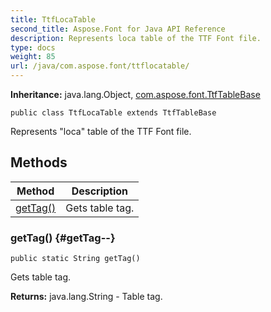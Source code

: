 ```yaml
---
title: TtfLocaTable
second_title: Aspose.Font for Java API Reference
description: Represents loca table of the TTF Font file.
type: docs
weight: 85
url: /java/com.aspose.font/ttflocatable/
---
```

**Inheritance:**
java.lang.Object, [com.aspose.font.TtfTableBase](../../com.aspose.font/ttftablebase)
```
public class TtfLocaTable extends TtfTableBase
```

Represents "loca" table of the TTF Font file.
## Methods

| Method | Description |
| --- | --- |
| [getTag()](#getTag--) | Gets table tag. |
### getTag() {#getTag--}
```
public static String getTag()
```


Gets table tag.

**Returns:**
java.lang.String - Table tag.
